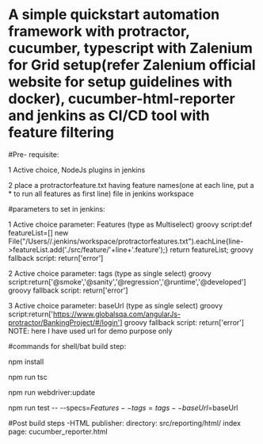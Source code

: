 # A simple quickstart automation framework with protractor, cucumber, typescript with Zalenium for Grid setup(refer Zalenium official website for setup guidelines with docker), cucumber-html-reporter and jenkins as CI/CD tool with feature filtering  

#Pre- requisite:

1 Active choice, NodeJs plugins in jenkins

2 place a protractorfeature.txt having feature names(one at each line, put a * to run all features as first line) file in jenkins workspace

#parameters to set in jenkins:

1 Active choice parameter: Features (type as Multiselect)
groovy script:def featureList=[]
new File("/Users/<username>/.jenkins/workspace/protractorfeatures.txt").eachLine{line->featureList.add('./src/feature/'+line+'.feature');}
return featureList;
groovy fallback script: return['error']

2 Active choice parameter: tags (type as single select) 
groovy script:return['@smoke','@sanity','@regression','@runtime','@developed']
groovy fallback script: return['error']

3 Active choice parameter: baseUrl (type as single select)
groovy script:return['https://www.globalsqa.com/angularJs-protractor/BankingProject/#/login']
groovy fallback script: return['error'] 
NOTE: here I have used url for demo purpose only


#commands for shell/bat build step:

npm install

npm run tsc

npm run webdriver:update

npm run test -- --specs=$Features --tags=tags --baseUrl=$baseUrl


#Post build steps
-HTML publisher:
  directory: src/reporting/html/
  index page: cucumber_reporter.html
